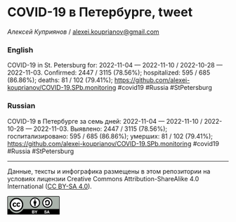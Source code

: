 COVID-19 в Петербурге, tweet
============================

*Алексей Куприянов* /
<a href="mailto:alexei.kouprianov@gmail.com" class="email">alexei.kouprianov@gmail.com</a>

### English

COVID-19 in St. Petersburg for: 2022-11-04 — 2022-11-10 / 2022-10-28 —
2022-11-03. Сonfirmed: 2447 / 3115 (78.56%); hospitalized: 595 / 685
(86.86%); deaths: 81 / 102 (79.41%);
<a href="https://github.com/alexei-kouprianov/COVID-19.SPb.monitoring" class="uri">https://github.com/alexei-kouprianov/COVID-19.SPb.monitoring</a>
\#covid19 \#Russia \#StPetersburg

### Russian

COVID-19 в Петербурге за семь дней: 2022-11-04 — 2022-11-10 / 2022-10-28
— 2022-11-03. Выявлено: 2447 / 3115 (78.56%); госпитализировано: 595 /
685 (86.86%); умерших: 81 / 102 (79.41%);
<a href="https://github.com/alexei-kouprianov/COVID-19.SPb.monitoring" class="uri">https://github.com/alexei-kouprianov/COVID-19.SPb.monitoring</a>
\#covid19 \#Russia \#StPetersburg

------------------------------------------------------------------------

Данные, тексты и инфографика размещены в этом репозитории на условиях
лицензии Creative Commons Attribution-ShareAlike 4.0 International ([CC
BY-SA 4.0](https://creativecommons.org/licenses/by-sa/4.0/)).

![](../misc/CC-BY-SA-icon.png "CC-BY-SA")
